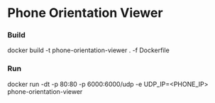 # Phone Orientation Viewer

### Build
docker build -t phone-orientation-viewer . -f Dockerfile

### Run
docker run -dt -p 80:80 -p 6000:6000/udp -e UDP_IP=<PHONE_IP> phone-orientation-viewer
